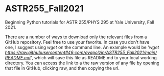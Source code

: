 # ASTR255_Fall2021
Beginning Python tutorials for ASTR 255/PHYS 295 at Yale University, Fall 2021.


There are a number of ways to download only the relevant files from a GitHub repository. Feel free to use your favorite. In case you don't have one, I suggest using _wget_ on the command line. An example would be _'wget https://raw.githubusercontent#46;com/avapolzin/ASTR255_Fall2021/main/README.md'_, which will save this file as README.md to your local working directory. You can access the link to a the raw version of any file by opening that file in GitHub, clicking raw, and then copying the url.
